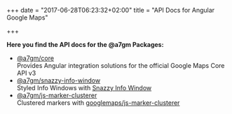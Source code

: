 +++
date = "2017-06-28T06:23:32+02:00"
title = "API Docs for Angular Google Maps"

+++

**Here you find the API docs for the @a7gm Packages:**

* [@a7gm/core](https://angular-maps.com/api-docs/agm-core/modules/AgmCoreModule.html)  
  Provides Angular integration solutions for the official Google Maps Core API v3
* [@a7gm/snazzy-info-window](https://angular-maps.com/api-docs/agm-snazzy-info-window/modules/AgmSnazzyInfoWindowModule.html)  
  Styled Info Windows with [Snazzy Info Window](https://github.com/atmist/snazzy-info-window)
* [@a7gm/js-marker-clusterer](https://angular-maps.com/api-docs/js-marker-clusterer/modules/AgmJsMarkerClustererModule.html)  
  Clustered markers with [googlemaps/js-marker-clusterer](https://github.com/googlemaps/js-marker-clusterer)